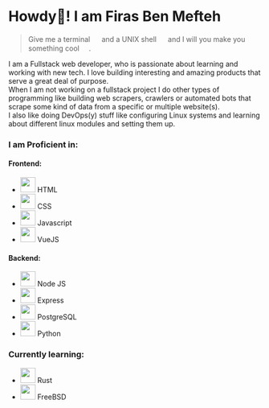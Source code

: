 # Howdy🤠! I am Firas Ben Mefteh
> Give me a terminal <img src="https://emojis.slackmojis.com/emojis/images/1476969053/1263/terminal.png?1476969053" width="15"> and a UNIX shell <img src="https://emojis.slackmojis.com/emojis/images/1605188880/11294/bash.png?1605188880" width="15"> and I will you make you something cool <img src="https://emojis.slackmojis.com/emojis/images/1611858020/12259/cool_cat.gif?1611858020" width="15">.

I am a Fullstack web developer, who is passionate about learning and working 
with new tech. I love building interesting and amazing products that serve a 
great deal of purpose.<br>
When I am not working on a fullstack project I do other types of programming 
like building web scrapers, crawlers or automated bots that scrape some kind 
of data from a specific or multiple website(s).<br>
I also like doing DevOps(y) stuff like configuring Linux systems and learning
about different linux modules and setting them up.

### I am Proficient in:
#### Frontend:
- <img src="https://emojis.slackmojis.com/emojis/images/1470343792/719/html5.png?1470343792" width="30"> HTML
- <img src="https://emojis.slackmojis.com/emojis/images/1497185511/2411/css.jpg?1497185511" width="30"> CSS
- <img src="https://emojis.slackmojis.com/emojis/images/1450441296/151/javascript.png?1450441296" width="30"> Javascript
- <img src="https://emojis.slackmojis.com/emojis/images/1483052921/1537/vue.png?1483052921" width="30"> VueJS

#### Backend:
- <img src="https://emojis.slackmojis.com/emojis/images/1533426774/4425/nodejs.png?1533426774" width="30"> Node JS 
- <img src="https://emojis.slackmojis.com/emojis/images/1483053688/1539/express.png?1483053688" width="30"> Express
- <img src="https://emojis.slackmojis.com/emojis/images/1450470347/198/postgresql.png?1450470347" width="30"> PostgreSQL
- <img src="https://emojis.slackmojis.com/emojis/images/1450319444/32/python.png?1450319444" width="30"> Python

### Currently learning:
- <img src="https://emojis.slackmojis.com/emojis/images/1494634585/2242/crustacean.png?1494634585" width="30"> Rust
- <img src="https://emojis.slackmojis.com/emojis/images/1513882722/3308/freebsd2.png?1513882722" width="30"> FreeBSD

